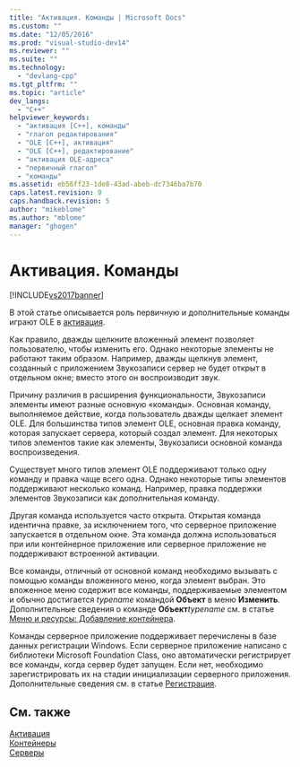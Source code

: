 ```yaml
---
title: "Активация. Команды | Microsoft Docs"
ms.custom: ""
ms.date: "12/05/2016"
ms.prod: "visual-studio-dev14"
ms.reviewer: ""
ms.suite: ""
ms.technology: 
  - "devlang-cpp"
ms.tgt_pltfrm: ""
ms.topic: "article"
dev_langs: 
  - "C++"
helpviewer_keywords: 
  - "активация [C++], команды"
  - "глагол редактирования"
  - "OLE [C++], активация"
  - "OLE [C++], редактирование"
  - "активация OLE-адреса"
  - "первичный глагол"
  - "команды"
ms.assetid: eb56ff23-1de8-43ad-abeb-dc7346ba7b70
caps.latest.revision: 9
caps.handback.revision: 5
author: "mikeblome"
ms.author: "mblome"
manager: "ghogen"
---
```

# Активация. Команды
[!INCLUDE[vs2017banner](../assembler/inline/includes/vs2017banner.md)]

В этой статье описывается роль первичную и дополнительные команды играют OLE в [активация](../mfc/activation-cpp.md).  
  
 Как правило, дважды щелкните вложенный элемент позволяет пользователю, чтобы изменить его.  Однако некоторые элементы не работают таким образом.  Например, дважды щелкнув элемент, созданный с приложением Звукозаписи сервер не будет открыт в отдельном окне; вместо этого он воспроизводит звук.  
  
 Причину различия в расширения функциональности, Звукозаписи элементы имеют разные основную «команды». Основная команду, выполняемое действие, когда пользователь дважды щелкает элемент OLE.  Для большинства типов элемент OLE, основная правка команду, которая запускает сервера, который создал элемент.  Для некоторых типов элементов такие как элементы, Звукозаписи основной команда воспроизведения.  
  
 Существует много типов элемент OLE поддерживают только одну команду и правка чаще всего одна.  Однако некоторые типы элементов поддерживают несколько команд.  Например, правка поддержки элементов Звукозаписи как дополнительная команду.  
  
 Другая команда используется часто открыта.  Открытая команда идентична правке, за исключением того, что серверное приложение запускается в отдельном окне.  Эта команда должна использоваться при или контейнерное приложение или серверное приложение не поддерживают встроенной активации.  
  
 Все команды, отличный от основной команд необходимо вызывать с помощью команды вложенного меню, когда элемент выбран.  Это вложенное меню содержит все команды, поддерживаемые элементом и обычно достигается *typename* командой  **Объект** в меню **Изменить**.  Дополнительные сведения о команде  **Объект***typename* см. в статье [Меню и ресурсы: Добавление контейнера](../mfc/menus-and-resources-container-additions.md).  
  
 Команды серверное приложение поддерживает перечислены в базе данных регистрации Windows.  Если серверное приложение написано с библиотеки Microsoft Foundation Class, оно автоматически регистрирует все команды, когда сервер будет запущен.  Если нет, необходимо зарегистрировать их на стадии инициализации серверного приложения.  Дополнительные сведения см. в статье [Регистрация](../mfc/registration.md).  
  
## См. также  
 [Активация](../mfc/activation-cpp.md)   
 [Контейнеры](../mfc/containers.md)   
 [Серверы](../mfc/servers.md)